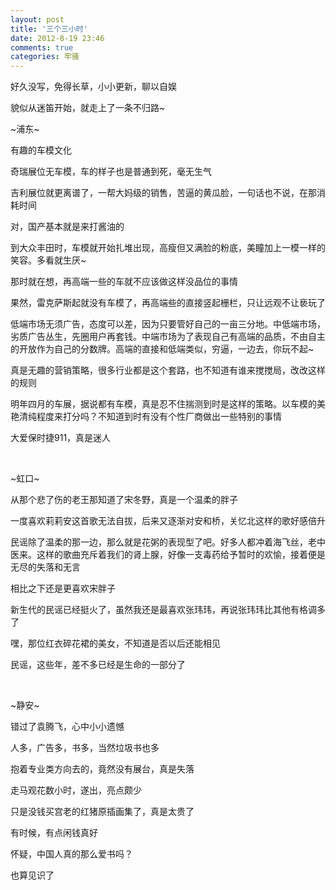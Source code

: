 ```yaml
---
layout: post
title: '三个三小时'
date: 2012-8-19 23:46
comments: true
categories: 牢骚
---
```

好久没写，免得长草，小小更新，聊以自娱

貌似从迷笛开始，就走上了一条不归路~

~浦东~

有趣的车模文化

奇瑞展位无车模，车的样子也是普通到死，毫无生气

吉利展位就更离谱了，一帮大妈级的销售，苦逼的黄瓜脸，一句话也不说，在那消耗时间

对，国产基本就是来打酱油的

到大众丰田时，车模就开始扎堆出现，高瘦但又满脸的粉底，美瞳加上一模一样的笑容。多看就生厌~

那时就在想，再高端一些的车就不应该做这样没品位的事情

果然，雷克萨斯起就没有车模了，再高端些的直接竖起栅栏，只让远观不让亵玩了

低端市场无须广告，态度可以差，因为只要管好自己的一亩三分地。中低端市场，劣质广告丛生，先圈用户再套钱。中端市场为了表现自己有高端的品质，不由自主的开放作为自己的分数牌。高端的直接和低端类似，穷逼，一边去，你玩不起~

真是无趣的营销策略，很多行业都是这个套路，也不知道有谁来搅搅局，改改这样的规则

明年四月的车展，据说都有车模，真是忍不住揣测到时是这样的策略。以车模的美艳清纯程度来打分吗？不知道到时有没有个性厂商做出一些特别的事情

大爱保时捷911，真是迷人

&nbsp;

~虹口~

从那个悲了伤的老王那知道了宋冬野，真是一个温柔的胖子

一度喜欢莉莉安这首歌无法自拔，后来又逐渐对安和桥，关忆北这样的歌好感倍升

民谣除了温柔的那一边，那么就是花粥的表现型了吧。好多人都冲着海飞丝，老中医来。这样的歌曲充斥着我们的肾上腺，好像一支毒药给予暂时的欢愉，接着便是无尽的失落和无言

相比之下还是更喜欢宋胖子

新生代的民谣已经挺火了，虽然我还是最喜欢张玮玮，再说张玮玮比其他有格调多了

嘿，那位红衣碎花裙的美女，不知道是否以后还能相见

民谣，这些年，差不多已经是生命的一部分了

&nbsp;

~静安~

错过了袁腾飞，心中小小遗憾

人多，广告多，书多，当然垃圾书也多

抱着专业类方向去的，竟然没有展台，真是失落

走马观花数小时，遂出，亮点颇少

只是没钱买宫老的红猪原插画集了，真是太贵了

有时候，有点闲钱真好

怀疑，中国人真的那么爱书吗？

也算见识了
